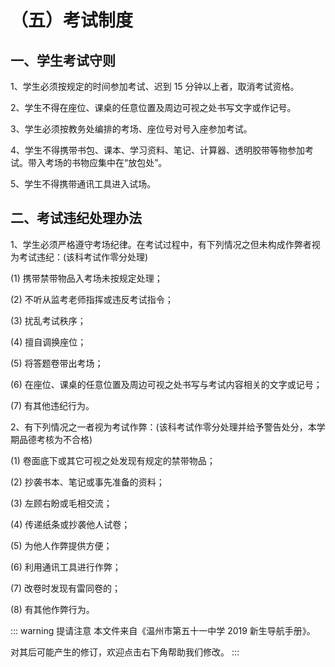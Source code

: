 # （五）考试制度

## 一、学生考试守则

1、学生必须按规定的时间参加考试、迟到 15 分钟以上者，取消考试资格。

2、学生不得在座位、课桌的任意位置及周边可视之处书写文字或作记号。

3、学生必须按教务处编排的考场、座位号对号入座参加考试。

4、学生不得携带书包、课本、学习资料、笔记、计算器、透明胶带等物参加考试。带入考场的书物应集中在“放包处”。

5、学生不得携带通讯工具进入试场。

## 二、考试违纪处理办法

1、学生必须严格遵守考场纪律。在考试过程中，有下列情况之但未构成作弊者视为考试违纪：(该科考试作零分处理)

(1) 携带禁带物品入考场未按规定处理；

(2) 不听从监考老师指挥或违反考试指令；

(3) 扰乱考试秩序；

(4) 擅自调换座位；

(5) 将答题卷带出考场；

(6) 在座位、课桌的任意位置及周边可视之处书写与考试内容相关的文字或记号；

(7) 有其他违纪行为。

2、有下列情况之一者视为考试作弊：(该科考试作零分处理并给予警告处分，本学期品德考核为不合格)

(1) 卷面底下或其它可视之处发现有规定的禁带物品；

(2) 抄袭书本、笔记或事先准备的资料；

(3) 左顾右盼或毛相交流；

(4) 传递纸条或抄袭他人试卷；

(5) 为他人作弊提供方便；

(6) 利用通讯工具进行作弊；

(7) 改卷时发现有雷同卷的；

(8) 有其他作弊行为。

::: warning 提请注意
本文件来自《温州市第五十一中学 2019 新生导航手册》。

对其后可能产生的修订，欢迎点击右下角帮助我们修改。
:::

